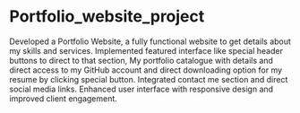 # Portfolio_website_project
Developed a Portfolio Website, a fully functional website to get details about my skills and services.
Implemented featured interface like special header buttons to direct to that section, My portfolio catalogue with details and  direct access to my GitHub account and direct downloading option for my resume by clicking special button. Integrated contact me section and direct social media links. Enhanced user interface with responsive design and improved client engagement. 
